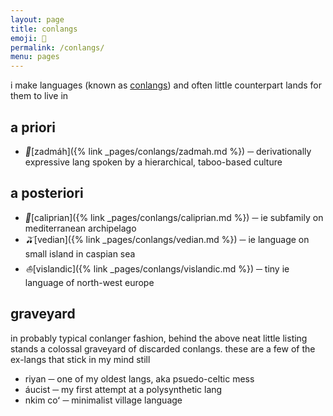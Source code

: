 ```yaml
---
layout: page
title: conlangs
emoji: 🦜
permalink: /conlangs/
menu: pages
---
```

i make languages (known as [conlangs](https://en.wikipedia.org/wiki/Constructed_language)) and often little counterpart lands for them to live in

## a priori
* <i class="emoji" aria-hidden="true">🍵</i>[zadmáh]({% link _pages/conlangs/zadmah.md %}) ─ derivationally expressive lang spoken by a hierarchical, taboo-based culture

## a posteriori
* <i class="emoji" aria-hidden="true">🍑</i>[caliprian]({% link _pages/conlangs/caliprian.md %}) ─ ie subfamily on mediterranean archipelago
* <i class="emoji" aria-hidden="true">🫒</i>[vedian]({% link _pages/conlangs/vedian.md %}) ─ ie language on small island in caspian sea
* <i class="emoji" aria-hidden="true">⛵️</i>[vislandic]({% link _pages/conlangs/vislandic.md %}) ─ tiny ie language of north-west europe

## graveyard
in probably typical conlanger fashion, behind the above neat little listing stands a colossal graveyard of discarded conlangs. these are a few of the ex-langs that stick in my mind still

* riyan ─ one of my oldest langs, aka psuedo-celtic mess
* áucist ─ my first attempt at a polysynthetic lang
* nkim coʻ ─ minimalist village language